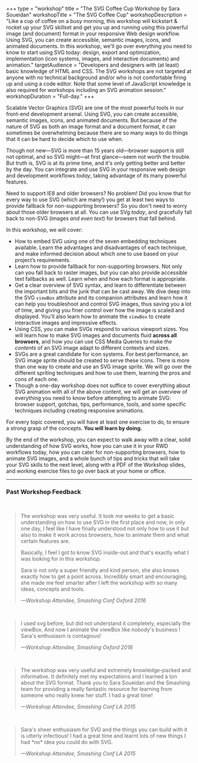 +++
type = "workshop"
title = "The SVG Coffee Cup Workshop by Sara Soueidan"
workshopTitle = "The SVG Coffee Cup"
workshopDescription = "Like a cup of coffee on a busy morning, this workshop will kickstart & rocket up your SVG skillset and get you up and running using this powerful image (and document) format in your responsive Web design workflow. Using SVG, you can create accessible, semantic images, icons, and animated documents. In this workshop, we'll go over everything you need to know to start using SVG today: design, export and optimization, implementation (icon systems, images, and interactive documents) and animation."
targetAudience = "Developers and designers with (at least) basic knowledge of HTML and CSS. The SVG workshops are not targeted at anyone with no technical background and/or who is not comfortable firing up and using a code editor. Note that some level of JavaScript knowledge is also required for workshops including an SVG animation session."
workshopDuration = "Full-day."
+++


<p>
	Scalable Vector Graphics (SVG) are one of the most powerful tools in our front-end development arsenal. Using SVG, you can create accessible, semantic images, icons, and animated documents. But because of the nature of SVG as both an image format and a document format, it can sometimes be overwhelming because there are so many ways to do things that it can be hard to decide which to use when.
</p>
<p>
	Though not new—SVG is more than 15 years old—browser support is still not optimal, and so SVG might—at first glance—seem not worth the trouble. But truth is, SVG is at its prime time, and it's only getting better and better by the day. You can integrate and use SVG in your responsive web design and development workflows <em>today</em>, taking advantage of its many powerful features.
</p>
<p>
	Need to support IE8 and older browsers? No problem! Did you know that for every way to use SVG (which are many!) you get at least two ways to provide fallback for non-supporting browsers? So you don't need to worry about those older browsers at all. You can use SVg <em>today</em>, and gracefully fall back to non-SVG (images <em>and even text</em>) for browsers that fall behind.
</p>
<p>
	In this workshop, we will cover:
</p>
<ul>
	<li>
		How to embed SVG using one of the seven embedding techniques available. Learn the advantages and disadvantages of each technique, and make informed decision about which one to use based on your project’s requirements.
	</li>
	<li>
		Learn how to provide fallback for non-supporting browsers. Not only can you fall back to raster images, but you can also provide accessible text fallbacks as well. Learn when and how each format is appropriate.
	</li>
	<li>
		Get a clear overview of SVG syntax, and learn to differentiate between the important bits and the junk that can be cast away.
		We dive deep into the SVG <code>viewBox</code> attribute and its companion attributes and learn how it can help you troubleshoot and control SVG images, thus saving you a lot of time, and giving you finer control over how the image is scaled and displayed. You'll also learn how to animate the <code>viewBox</code> to create interactive images and impressive effects.
	</li>
	<li>
		Using CSS, you can make SVGs respond to various viewport sizes. You will learn how to make SVG images and documents fluid <strong>across all browsers</strong>, and how you can use CSS Media Queries to make <em>the contents</em> of an SVG image adapt to different contexts and sizes.
	</li>
	<li>
		SVGs are a great candidate for icon systems. For best performance, an SVG image sprite should be created to serve these icons. There is more than one way to create and use an SVG image sprite. We will go over the different spriting techniques and how to use them, learning the pros and cons of each one.
	</li>
	<li>
		Though a one-day workshop does not suffice to cover everything about SVG animation with all of the above content, we will get an overview of everything you need to know before attempting to animate SVG: browser support, gotchas, tips, performance, tools, and some specific techniques including creating responsive animations.
	</li>
</ul>
<p>
	For every topic covered, you will have at least one exercise to do, to ensure a strong grasp of the concepts. <strong>You will learn by doing.</strong>
</p>
<p>
	By the end of the workshop, you can expect to walk away with a clear, solid understanding of how SVG works, how you can use it in your RWD workflows today, how you can cater for non-supporting browsers, how to animate SVG images, and a whole bunch of tips and tricks that will take your SVG skills to the next level, along with a PDF of the Workshop slides, and working exercise files to go over back at your home or office.
</p>


<hr>

<h3>Past Workshop Feedback</h3>
<br>
<blockquote class="testimonial">
	<p>
		The workshop was very useful. It took me weeks to get a basic understanding on how to use SVG in the first place and now, in only one day, I feel like I have finally understood not only how to use it but also to make it work across browsers, how to animate them and what certain features are.
	</p> 
	<p>
		Basically, I feel I got to know SVG inside-out and that's exactly what I was looking for in this workshop.
	</p>
	<p>
		Sara is not only a super friendly and kind person, she also knows exactly how to get a point across. Incredibly smart and encouraging, she made me feel smarter after I left the workshop with so many ideas, concepts and tools.
	</p>
	<cite>—Workshop Attendee, Smashing Conf Oxford 2016</cite>
</blockquote> 
<br>
<blockquote class="testimonial">
	<p>
		I used svg before, but did not understand it completely, especially the viewBox. And now I animate the viewBox like nobody's business ! Sara's enthusiasm is contagious!
	</p>
	<cite>—Workshop Attendee, Smashing Oxford 2016</cite>
</blockquote>
<br>
<blockquote class="testimonial">
	<p>
		The workshop was very useful and extremely knowledge-packed and informative. It definitely met my expectations and I learned a ton about the SVG format. Thank you to Sara Soueidan and the Smashing team for providing a really fantastic resource for learning from someone who really knew her stuff. I had a great time!
	</p>
	<cite>—Workshop Attendee, Smashing Conf LA 2015</cite>
</blockquote>
<br>
<blockquote class="testimonial">
	<p>Sara's sheer enthusiasm for SVG and the things you can build with it is utterly infectious! I had a great time and learnt lots of new things I had *no* idea you could do with SVG.</p>
	<cite>—Workshop Attendee, Smashing Conf LA 2015</cite>
</blockquote>
<br>
